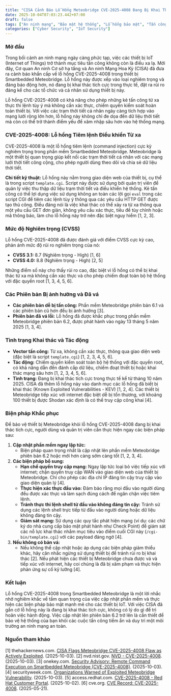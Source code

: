 ```yaml
---
title: "CISA Cảnh Báo Lỗ Hổng Meteobridge CVE-2025-4008 Đang Bị Khai Thác Ráo Riết"
date: 2025-10-04T07:03:23.442+07:00
draft: false
tags: ["An ninh mạng", "Bảo mật hệ thống", "Lỗ hổng bảo mật", "Tấn công mạng", "Phòng thủ mạng", "Quản lý rủi ro", "Giám sát bảo mật", "Threat Intelligence", "Endpoint Security", "Meteobridge", "CVE-2025-4008", "IoT Security", "Command Injection", "CISA KEV"]
categories: ["Cyber Security", "IoT Security"]
---
```


### Mở đầu

Trong bối cảnh an ninh mạng ngày càng phức tạp, việc các thiết bị IoT (Internet of Things) trở thành mục tiêu tấn công không còn là điều xa lạ. Mới đây, Cơ quan An ninh Cơ sở hạ tầng và An ninh Mạng Hoa Kỳ (CISA) đã đưa ra cảnh báo khẩn cấp về lỗ hổng CVE-2025-4008 trong thiết bị Smartbedded Meteobridge. Lỗ hổng này được xếp vào loại nghiêm trọng và đáng báo động hơn, nó đang bị khai thác tích cực trong thực tế, đặt ra rủi ro đáng kể cho các tổ chức và cá nhân sử dụng thiết bị này.

Lỗ hổng CVE-2025-4008 có khả năng cho phép những kẻ tấn công từ xa thực thi lệnh tùy ý mà không cần xác thực, chiếm quyền kiểm soát hoàn toàn thiết bị. Với việc các trạm thời tiết cá nhân ngày càng tích hợp vào mạng lưới rộng lớn hơn, lỗ hổng này không chỉ đe dọa đến dữ liệu thời tiết mà còn có thể trở thành điểm yếu để xâm nhập sâu hơn vào hệ thống mạng.

### CVE-2025-4008: Lỗ hổng Tiêm lệnh Điều khiển Từ xa

CVE-2025-4008 là một lỗ hổng tiêm lệnh (command injection) cực kỳ nghiêm trọng trong phần mềm Smartbedded Meteobridge. Meteobridge là một thiết bị quan trọng giúp kết nối các trạm thời tiết cá nhân với các mạng lưới thời tiết công cộng, cho phép người dùng theo dõi và chia sẻ dữ liệu thời tiết.

**Chi tiết kỹ thuật:** Lỗ hổng này nằm trong giao diện web của thiết bị, cụ thể là trong script `template.cgi`. Script này được sử dụng bởi quản trị viên để quản lý việc thu thập dữ liệu trạm thời tiết và điều khiển hệ thống. Kẻ tấn công có thể lợi dụng việc sử dụng không an toàn các lời gọi `eval` trong các script CGI để tiêm các lệnh tùy ý thông qua các yêu cầu HTTP GET được tạo thủ công. Điều đáng nói là việc khai thác có thể xảy ra từ xa thông qua một yêu cầu GET đơn giản, không yêu cầu xác thực, tiêu đề tùy chỉnh hoặc mã thông báo, làm cho lỗ hổng này trở nên đặc biệt nguy hiểm [1, 2, 3].

### Mức độ Nghiêm trọng (CVSS)

Lỗ hổng CVE-2025-4008 đã được đánh giá với điểm CVSS cực kỳ cao, phản ánh mức độ rủi ro nghiêm trọng của nó:

*   **CVSS 3.1:** 8.7 (Nghiêm trọng - High) [1, 6]
*   **CVSS 4.0:** 8.8 (Nghiêm trọng - High) [2, 5]

Những điểm số này cho thấy rủi ro cao, đặc biệt vì lỗ hổng có thể bị khai thác từ xa mà không cần xác thực và cho phép chiếm đoạt toàn bộ hệ thống với đặc quyền root [1, 3, 4, 5, 6].

### Các Phiên bản Bị ảnh hưởng và Đã vá

*   **Các phiên bản dễ bị tấn công:** Phần mềm Meteobridge phiên bản 6.1 và các phiên bản cũ hơn đều bị ảnh hưởng [3].
*   **Phiên bản đã vá lỗi:** Lỗ hổng đã được khắc phục trong phần mềm Meteobridge phiên bản 6.2, được phát hành vào ngày 13 tháng 5 năm 2025 [1, 3, 4].

### Tình trạng Khai thác và Tác động

*   **Vector tấn công:** Từ xa, không cần xác thực, thông qua giao diện web (đặc biệt là script `template.cgi`) [1, 2, 3, 4, 5, 6].
*   **Tác động:** Chiếm quyền kiểm soát toàn bộ hệ thống với đặc quyền root, có khả năng dẫn đến đánh cắp dữ liệu, chiếm đoạt thiết bị hoặc khai thác mạng sâu hơn [1, 2, 3, 4, 5, 6].
*   **Tình trạng:** Đang bị khai thác tích cực trong thực tế kể từ tháng 10 năm 2025. CISA đã thêm lỗ hổng này vào danh mục các lỗ hổng đã biết bị khai thác (Known Exploited Vulnerabilities - KEV) [1, 2, 4]. Các thiết bị Meteobridge tiếp xúc với internet đặc biệt dễ bị tổn thương, với khoảng 100 thiết bị được Shodan xác định là có thể truy cập công khai [4].

### Biện pháp Khắc phục

Để bảo vệ thiết bị Meteobridge khỏi lỗ hổng CVE-2025-4008 đang bị khai thác tích cực, người dùng và quản trị viên cần thực hiện ngay các biện pháp sau:

1.  **Cập nhật phần mềm ngay lập tức:**
    *   Biện pháp quan trọng nhất là cập nhật lên phần mềm Meteobridge phiên bản 6.2 hoặc mới hơn càng sớm càng tốt [1, 2, 3, 4].
2.  **Các biện pháp bổ sung:**
    *   **Hạn chế quyền truy cập mạng:** Ngay lập tức loại bỏ việc tiếp xúc với internet; chặn quyền truy cập WAN vào giao diện web của thiết bị Meteobridge. Chỉ cho phép các địa chỉ IP đáng tin cậy truy cập vào giao diện quản lý [4].
    *   **Thực hiện xác thực đầu vào:** Đảm bảo rằng mọi đầu vào người dùng đều được xác thực và làm sạch đúng cách để ngăn chặn việc tiêm lệnh.
    *   **Tránh thực thi lệnh shell từ đầu vào không đáng tin cậy:** Tránh sử dụng các lệnh shell trực tiếp từ đầu vào người dùng hoặc dữ liệu không đáng tin cậy.
    *   **Giám sát mạng:** Sử dụng các quy tắc phát hiện mạng (ví dụ: các chữ ký do nhà cung cấp bảo mật phát hành như Check Point) để giám sát các nỗ lực khai thác nhắm mục tiêu vào điểm cuối CGI này (`/cgi-bin/template.cgi`) với các payload đáng ngờ [4].
3.  **Nếu không có bản vá:**
    *   Nếu không thể cập nhật hoặc áp dụng các biện pháp giảm thiểu khác, hãy cân nhắc ngừng sử dụng thiết bị để tránh rủi ro bị khai thác [2]. Nếu phát hiện các thiết bị Meteobridge chưa được vá và tiếp xúc với internet, hãy coi chúng là đã bị xâm phạm và thực hiện phản ứng sự cố kỹ lưỡng [4].

### Kết luận

Lỗ hổng CVE-2025-4008 trong Smartbedded Meteobridge là một lời nhắc nhở nghiêm khắc về tầm quan trọng của việc cập nhật phần mềm và thực hiện các biện pháp bảo mật mạnh mẽ cho các thiết bị IoT. Với việc CISA đã gắn cờ lỗ hổng này là đang bị khai thác tích cực, không có lý do gì để trì hoãn việc hành động. Việc cập nhật lên phiên bản 6.2 trở lên là cần thiết để bảo vệ hệ thống của bạn khỏi các cuộc tấn công tiềm ẩn và duy trì một môi trường an ninh mạng an toàn.

### Nguồn tham khảo

[1] thehackernews.com. [CISA Flags Meteobridge CVE-2025-4008 Flaw as Actively Exploited](https://thehackernews.com/2025/10/cisa-flags-meteobridge-cve-2025-4008.html). (2025-10-03).
[2] nvd.nist.gov. [NVD - CVE-2025-4008](https://nvd.nist.gov/vuln/detail/CVE-2025-4008). (2025-10-03).
[3] onekey.com. [Security Advisory: Remote Command Execution on Smartbedded Meteobridge (CVE-2025-4008)](https://onekey.com/blog/security-advisory-remote-command-execution-on-smartbedded-meteobridge-cve-2025-4008/). (2025-10-03).
[4] securityweek.com. [Organizations Warned of Exploited Meteobridge Vulnerability](https://www.securityweek.com/organizations-warned-of-exploited-meteobridge-vulnerability/). (2025-10-03).
[5] access.redhat.com. [CVE-2025-4008 - Red Hat Customer Portal](https://access.redhat.com/security/cve/CVE-2025-4008). (2025-10-02).
[6] cve.org. [CVE Record: CVE-2025-4008](https://www.cve.org/cverecord?id=CVE-2025-4008). (2025-05-21).